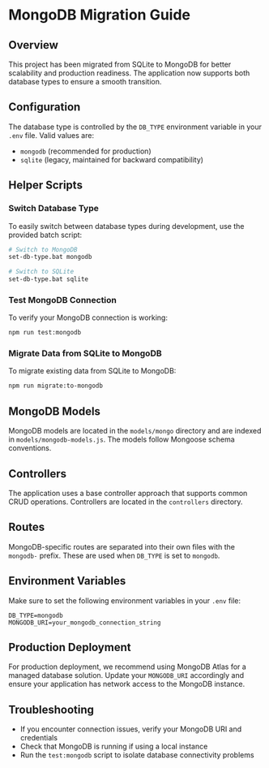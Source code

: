 # MongoDB Migration Guide

## Overview

This project has been migrated from SQLite to MongoDB for better scalability and production readiness. The application now supports both database types to ensure a smooth transition.

## Configuration

The database type is controlled by the `DB_TYPE` environment variable in your `.env` file. Valid values are:

- `mongodb` (recommended for production)
- `sqlite` (legacy, maintained for backward compatibility)

## Helper Scripts

### Switch Database Type

To easily switch between database types during development, use the provided batch script:

```bash
# Switch to MongoDB
set-db-type.bat mongodb

# Switch to SQLite
set-db-type.bat sqlite
```

### Test MongoDB Connection

To verify your MongoDB connection is working:

```bash
npm run test:mongodb
```

### Migrate Data from SQLite to MongoDB

To migrate existing data from SQLite to MongoDB:

```bash
npm run migrate:to-mongodb
```

## MongoDB Models

MongoDB models are located in the `models/mongo` directory and are indexed in `models/mongodb-models.js`. The models follow Mongoose schema conventions.

## Controllers

The application uses a base controller approach that supports common CRUD operations. Controllers are located in the `controllers` directory.

## Routes

MongoDB-specific routes are separated into their own files with the `mongodb-` prefix. These are used when `DB_TYPE` is set to `mongodb`.

## Environment Variables

Make sure to set the following environment variables in your `.env` file:

```
DB_TYPE=mongodb
MONGODB_URI=your_mongodb_connection_string
```

## Production Deployment

For production deployment, we recommend using MongoDB Atlas for a managed database solution. Update your `MONGODB_URI` accordingly and ensure your application has network access to the MongoDB instance.

## Troubleshooting

- If you encounter connection issues, verify your MongoDB URI and credentials
- Check that MongoDB is running if using a local instance
- Run the `test:mongodb` script to isolate database connectivity problems
